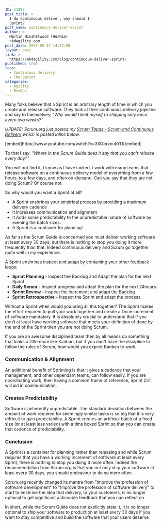 ```yaml
---
ID: 11885
post_title: >
  I do continuous deliver, why should I
  Sprint?
post_name: continuous-deliver-sprint
author: >
  Martin Hinshelwood (He/Him)
  nkdAgility.com
post_date: 2017-05-17 14:57:00
layout: post
link: >
  https://nkdagility.com/blog/continuous-deliver-sprint/
published: true
tags:
  - Continious Delivery
  - The Sprint
categories:
  - Agility
  - DevOps
---
```

<p>Many folks believe that a Sprint is an arbitrary length of time in which you create and release software. They look at their continuous delivery pipeline and say to themselves; <em>"Why would I limit myself to shipping only once every two weeks?"</em></p>
<div class="bs-callout bs-callout-info">
<p><em>UPDATE: Scrum.org just posted my <a href="https://www.scrum.org/resources/scrum-and-continuous-delivery">Scrum Tapas - Scrum and Continuous Delivery</a> which is posted inline below.</em></p>
</div>
[embed]https://www.youtube.com/watch?v=3XOorzoubYU[/embed]
<p>To that I say: <em>"Where in the Scrum Guide does it say that you can't release every day?"</em></p>
<p>You will not find it, I know as I have looked. I work with many teams that release software on a continuous delivery model of everything from a few hours, to a few days, and often on-demand. Can you say that they are not doing Scrum? Of course not.</p>
<p>So why would you want a Sprint at all?</p>
<ul>
	<li>A Sprint enshrines your empirical process by providing a maximum delivery cadence</li>
	<li>It increases communication and alignment</li>
	<li>It Adds some predictability to the unpredictable nature of software by evening the batch sizes.</li>
	<li>A Sprint is a container for planning!</li>
</ul>
<p>As far as the Scrum Guide is concerned you must deliver working software at least every 30 days, but there is nothing to stop you doing it more frequently than that. Indeed continuous delivery and Scrum go together quite well in my experience.</p>
<p>A Sprint enshrines inspect and adapt by containing your other feedback loops:</p>
<ul>
	<li><strong>Sprint Planning</strong> - Inspect the Backlog and Adapt the plan for the next Sprint</li>
	<li><strong>Daily Scrum</strong> - Inspect progress and adapt the plan for the next 24hours.</li>
	<li><strong>Sprint Review</strong> - Inspect the Increment and adapt the Backlog</li>
	<li><strong>Sprint Retrospective</strong> - Inspect the Sprint and adapt the process.</li>
</ul>
<p>Without a Sprint when would you bring all this together? The Sprint makes the effort required to pull your work together and create a Done increment of software mandatory. It is absolutely crucial to understand that if you don’t at least have working software that meets your definition of done by the end of the Sprint then you are not doing Scrum.</p>
<p>If you are an awesome disciplined team then by all means do something that looks a little more like Kanban, but if you don't have the discipline to follow the rules of Scrum, how would you expect Kanban to work.</p>
<h3>Communication &amp; Alignment</h3>
<p>An additional benefit of Sprinting is that it gives a cadence that your management, and other dependant teams, can follow easily. If you are coordinating work, then having a common frame of reference, Sprint 231, will aid in communication.</p>
<h3>Creates Predictability</h3>
<p>Software is inherently unpredictable. The standard deviation between the amount of work required for seemingly similar tasks is so big that it is very difficult to gain predictability. A Sprint creates an artificial batch of a fixed size (or at least less varied) with a time boxed Sprint so that you can create that cadence of predictability.</p>
<h3>Conclusion</h3>
<p>A Sprint is a container for planning rather than releasing and while Scrum requires that you have a working increment of software at least every Sprint, there is nothing to stop you doing it more often. Indeed the recommendation from Scrum.org is that you not only ship your software at least every 30 days, you should endeavour to do so more often.</p>
<p>Scrum.org recently changed its mantra from "Improve the profession of software development" to "Improve the profession of software delivery" to start to enshrine the idea that delivery, to your customers, is no longer optional to get significant actionable feedback that you can reflect on.</p>
<p>In short, while the Scrum Guide does not explicitly state it, it is no longer optional to ship your software to production at least every 30 days if you want to stay competitive and build the software that your users deserve.</p>